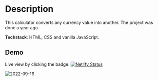 # Description

This calculator converts any currency value into another. The project was done a year ago.

**Techstack**: HTML, CSS and vanilla JavaScript.

## Demo

Live view by clicking the badge: [![Netlify Status](https://api.netlify.com/api/v1/badges/f89093cc-a723-420b-a8b1-193bc4700622/deploy-status)](https://exchange-currency-calculator.netlify.app/)

![2022-09-16](https://user-images.githubusercontent.com/49621459/190622810-a589d1a3-7e7c-4c8b-8694-812191c25138.png)
